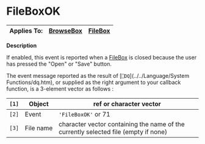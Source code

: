 




<h1 class="heading"><span class="name">FileBoxOK</span></h1>

| Applies To: | [BrowseBox](./browsebox.md) | [FileBox](./filebox.md) |
| --- | --- | ---  |


**Description**


If enabled, this event is reported when a [FileBox](./filebox.md) is closed because the user has pressed the "Open" or "Save" button.


The event message reported as the result of [`⎕DQ`](../../Language/System Functions/dq.htm), or supplied as the right argument to your callback function, is a 3-element vector as follows :


| `[1]` | Object | ref or character vector |
| --- | --- | ---  |
| `[2]` | Event | `'FileBoxOK'` or 71 |
| `[3]` | File name | character vector containing the name of the currently selected file (empty if none) |



